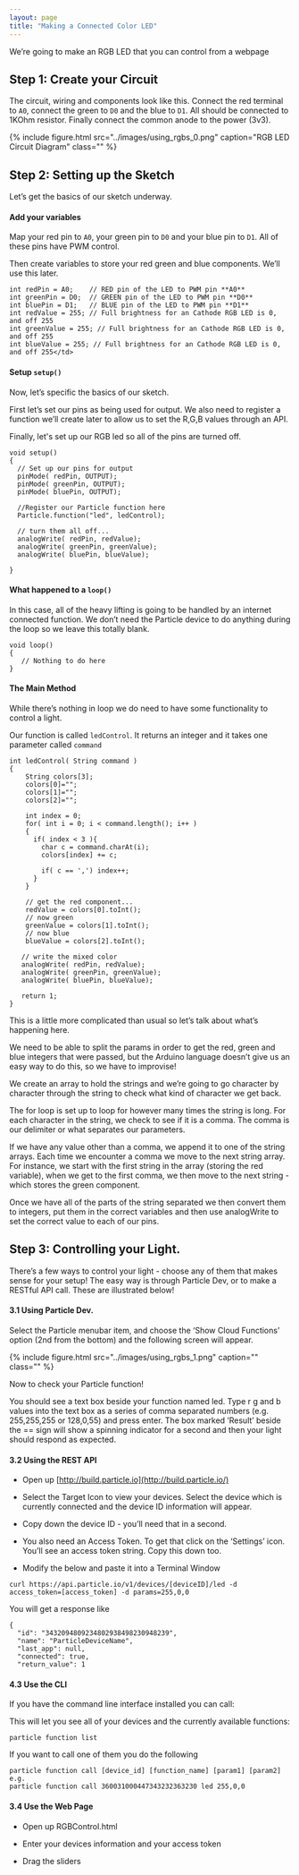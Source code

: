 ```yaml
---
layout: page
title: "Making a Connected Color LED"
---
```


We’re going to make an RGB LED that you can control from a webpage

## Step 1: Create your Circuit

The circuit, wiring and components look like this. Connect the red terminal to <code>A0</code>, connect the green to <code>D0</code> and the blue to <code>D1</code>. All should be connected to 1KOhm resistor. Finally connect the common anode to the power (3v3). 

{% include figure.html src="../images/using_rgbs_0.png" caption="RGB LED Circuit Diagram" class="" %}

## Step 2: Setting up the Sketch 

Let’s get the basics of our sketch underway.

#### Add your variables

Map your red pin to <code>A0</code>, your green pin to <code>D0</code> and your blue pin to <code>D1</code>. All of these pins have PWM control.

Then create variables to store your red green and blue components. We’ll use this later.

````
int redPin = A0;    // RED pin of the LED to PWM pin **A0**
int greenPin = D0;  // GREEN pin of the LED to PWM pin **D0**
int bluePin = D1;   // BLUE pin of the LED to PWM pin **D1**
int redValue = 255; // Full brightness for an Cathode RGB LED is 0, and off 255
int greenValue = 255; // Full brightness for an Cathode RGB LED is 0, and off 255
int blueValue = 255; // Full brightness for an Cathode RGB LED is 0, and off 255</td>
````

#### Setup <code>setup()</code>

Now, let’s specific the basics of our sketch. 

First let’s set our pins as being used for output. We also need to register a function we’ll create later to allow us to set the R,G,B values through an API.

Finally, let's set up our RGB led so all of the pins are turned off.

````
void setup()
{
  // Set up our pins for output
  pinMode( redPin, OUTPUT);
  pinMode( greenPin, OUTPUT);
  pinMode( bluePin, OUTPUT);

  //Register our Particle function here
  Particle.function("led", ledControl);

  // turn them all off...
  analogWrite( redPin, redValue);
  analogWrite( greenPin, greenValue);
  analogWrite( bluePin, blueValue);

}
````


#### What happened to a <code>loop()</code>

In this case, all of the heavy lifting is going to be handled by an internet connected function. We don’t need the Particle device to do anything during the loop so we leave this totally blank.

````
void loop()
{
   // Nothing to do here
}
````


#### The Main Method

While there’s nothing in loop we do need to have some functionality to control a light. 

Our function is called <code>ledControl</code>. It returns an integer and it takes one parameter called <code>command</code>


````
int ledControl( String command )
{
    String colors[3];
    colors[0]="";
    colors[1]="";
    colors[2]="";

    int index = 0;
    for( int i = 0; i < command.length(); i++ )
    {
      if( index < 3 ){
        char c = command.charAt(i);
        colors[index] += c;

        if( c == ',') index++;
      }
    }

    // get the red component...
    redValue = colors[0].toInt();
    // now green
    greenValue = colors[1].toInt();
    // now blue
    blueValue = colors[2].toInt();

   // write the mixed color
   analogWrite( redPin, redValue);
   analogWrite( greenPin, greenValue);
   analogWrite( bluePin, blueValue);

   return 1;
}
````


This is a little more complicated than usual so let’s talk about what’s happening here.

We need to be able to split the params in order to get the red, green and blue integers that were passed, but the Arduino language doesn’t give us an easy way to do this, so we have to improvise!

We create an array to hold the strings and we’re going to go character by character through the string to check what kind of character we get back.

The for loop is set up to loop for however many times the string is long. For each character in the string, we check to see if it is a comma. The comma is our delimiter or what separates our parameters.

If we have any value other than a comma, we append it to one of the string arrays. Each time we encounter a comma we move to the next string array. For instance, we start with the first string in the array (storing the red variable), when we get to the first comma, we then move to the next string - which stores the green component. 

Once we have all of the parts of the string separated we then convert them to integers, put them in the correct variables and then use analogWrite to set the correct value to each of our pins. 

## Step 3: Controlling your Light.

There’s a few ways to control your light - choose any of them that makes sense for your setup! The easy way is through Particle Dev, or to make a RESTful API call. These are illustrated below!

#### 3.1 Using Particle Dev.

Select the Particle menubar item, and choose the ‘Show Cloud Functions’ option (2nd from the bottom) and the following screen will appear. 

{% include figure.html src="../images/using_rgbs_1.png" caption="" class="" %}

Now to check your Particle function! 

You should see a text box beside your function named led. Type r g and b values into the text box as a series of comma separated numbers (e.g. 255,255,255 or 128,0,55) and press enter. The box marked ‘Result’ beside the == sign will show a spinning indicator for a second and then your light should respond as expected.

#### 3.2 Using the REST API 

* Open up [http://build.particle.io](http://build.particle.io/)

* Select the Target Icon to view your devices. Select the device which is currently connected and the device ID information will appear.

* Copy down the device ID - you’ll need that in a second.

* You also need an Access Token. To get that click on the ‘Settings’ icon. You’ll see an access token string. Copy this down too.

* Modify the below and paste it into a Terminal Window

````
curl https://api.particle.io/v1/devices/[deviceID]/led -d access_token=[access_token] -d params=255,0,0
````

You will get a response like

````
{
  "id": "3432094809234802938498230948239",
  "name": "ParticleDeviceName",
  "last_app": null,
  "connected": true,
  "return_value": 1

````

#### 4.3 Use the CLI

If you have the command line interface installed you can call: 

This will let you see all of your devices and the currently available functions:
````
particle function list
````

If you want to call one of them you do the following

````
particle function call [device_id] [function_name] [param1] [param2]
e.g.
particle function call 360031000447343232363230 led 255,0,0

````

#### 3.4 Use the Web Page 

* Open up RGBControl.html 

* Enter your devices information and your access token

* Drag the sliders

